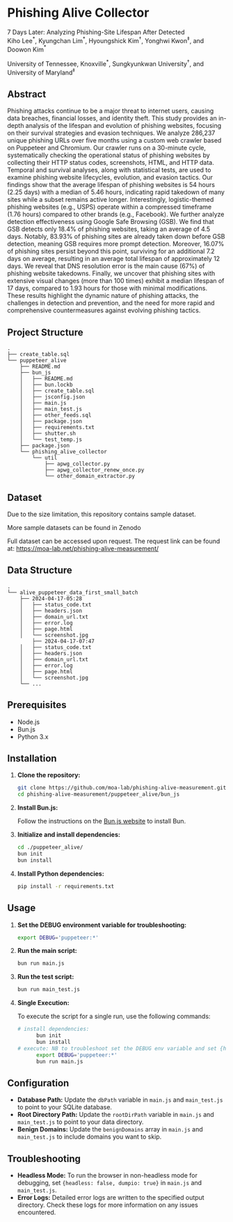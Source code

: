 # Phishing Alive Collector

7 Days Later: Analyzing Phishing-Site Lifespan After Detected  
Kiho Lee$`^*`$, Kyungchan Lim$`^*`$, Hyoungshick Kim$`^†`$, Yonghwi Kwon$`^‡`$, and Doowon Kim$`^*`$

University of Tennessee, Knoxville$`^*`$, Sungkyunkwan University$`^†`$, and University of Maryland$`^‡`$

## Abstract

Phishing attacks continue to be a major threat to internet users, causing data breaches, financial losses, and identity theft. This study provides an in-depth analysis of the lifespan and evolution of phishing websites, focusing on their survival strategies and evasion techniques. We analyze 286,237 unique phishing URLs over five months using a custom web crawler based on Puppeteer and Chromium. Our crawler runs on a 30-minute cycle, systematically checking the operational status of phishing websites by collecting their HTTP status codes, screenshots, HTML, and HTTP data. Temporal and survival analyses, along with statistical tests, are used to examine phishing website lifecycles, evolution, and evasion tactics. Our findings show that the average lifespan of phishing websites is 54 hours (2.25 days) with a median of 5.46 hours, indicating rapid takedown of many sites while a subset remains active longer. Interestingly, logistic-themed phishing websites (e.g., USPS) operate within a compressed timeframe (1.76 hours) compared to other brands (e.g., Facebook). We further analyze detection effectiveness using Google Safe Browsing (GSB). We find that GSB detects only 18.4% of phishing websites, taking an average of 4.5 days. Notably, 83.93% of phishing sites are already taken down before GSB detection, meaning GSB requires more prompt detection. Moreover, 16.07% of phishing sites persist beyond this point, surviving for an additional 7.2 days on average, resulting in an average total lifespan of approximately 12 days. We reveal that DNS resolution error is the main cause (67%) of phishing website takedowns. Finally, we uncover that phishing sites with extensive visual changes (more than 100 times) exhibit a median lifespan of 17 days, compared to 1.93 hours for those with minimal modifications. These results highlight the dynamic nature of phishing attacks, the challenges in detection and prevention, and the need for more rapid and comprehensive countermeasures against evolving phishing tactics.


## Project Structure

```
.
├── create_table.sql
└── puppeteer_alive
    ├── README.md
    ├── bun_js
    │   ├── README.md
    │   ├── bun.lockb
    │   ├── create_table.sql
    │   ├── jsconfig.json
    │   ├── main.js
    │   ├── main_test.js
    │   ├── other_feeds.sql
    │   ├── package.json
    │   ├── requirements.txt
    │   ├── shutter.sh
    │   └── test_temp.js
    ├── package.json
    └── phishing_alive_collector
        └── util
            ├── apwg_collector.py
            ├── apwg_collector_renew_once.py
            └── other_domain_extractor.py
```
## Dataset
Due to the size limitation, this repository contains sample dataset.

More sample datasets can be found in Zenodo

Full dataset can be accessed upon request. The request link can be found at: https://moa-lab.net/phishing-alive-measurement/

## Data Structure
```
.
└── alive_puppeteer_data_first_small_batch
	├── 2024-04-17-05:28
	│   ├── status_code.txt
	│   ├── headers.json
	│   ├── domain_url.txt
	│   ├── error.log
	│   ├── page.html
	│   └── screenshot.jpg
        ├── 2024-04-17-07:47
	│   ├── status_code.txt
	│   ├── headers.json
	│   ├── domain_url.txt
	│   ├── error.log
	│   ├── page.html
	│   └── screenshot.jpg
	└── ...
```

## Prerequisites

- Node.js
- Bun.js
- Python 3.x

## Installation

1. **Clone the repository:**

    ```sh
    git clone https://github.com/moa-lab/phishing-alive-measurement.git
    cd phishing-alive-measurement/puppeteer_alive/bun_js
    ```

2. **Install Bun.js:**

    Follow the instructions on the [Bun.js website](https://bun.sh/) to install Bun.

3. **Initialize and install dependencies:**

    ```sh
    cd ./puppeteer_alive/
    bun init
    bun install
    ```

4. **Install Python dependencies:**

    ```sh
    pip install -r requirements.txt
    ```

## Usage

1. **Set the DEBUG environment variable for troubleshooting:**

    ```sh
    export DEBUG='puppeteer:*'
    ```

2. **Run the main script:**

    ```sh
    bun run main.js
    ```

3. **Run the test script:**

    ```sh
    bun run main_test.js
    ```

4. **Single Execution:**

    To execute the script for a single run, use the following commands:

    ```sh
    # install dependencies:
          bun init
          bun install
    # execute: NB to troubleshoot set the DEBUG env variable and set {headless:false,dumpio:true} in main.js.
          export DEBUG='puppeteer:*'
          bun run main.js
    ```

## Configuration

- **Database Path:** Update the `dbPath` variable in `main.js` and `main_test.js` to point to your SQLite database.
- **Root Directory Path:** Update the `rootDirPath` variable in `main.js` and `main_test.js` to point to your data directory.
- **Benign Domains:** Update the `benignDomains` array in `main.js` and `main_test.js` to include domains you want to skip.

## Troubleshooting

- **Headless Mode:** To run the browser in non-headless mode for debugging, set `{headless: false, dumpio: true}` in `main.js` and `main_test.js`.
- **Error Logs:** Detailed error logs are written to the specified output directory. Check these logs for more information on any issues encountered.
